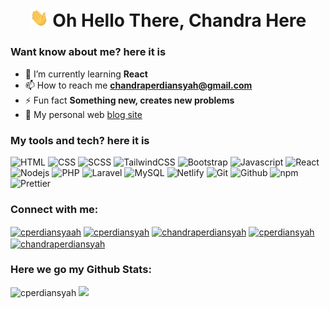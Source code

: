 <h1 align="center"><img src="https://raw.githubusercontent.com/ABSphreak/ABSphreak/master/gifs/Hi.gif" width="30px"> Oh Hello There, Chandra Here</h1>

<!--
**cperdiansyah/cperdiansyah** is a ✨ _special_ ✨ repository because its `README.md` (this file) appears on your GitHub profile.

Here are some ideas to get you started:

- 🔭 I’m currently working on ...
- 🌱 I’m currently learning ...
- 👯 I’m looking to collaborate on ...
- 🤔 I’m looking for help with ...
- 💬 Ask me about ...
- 📫 How to reach me: ...
- 😄 Pronouns: ...
- ⚡ Fun fact: ...
-->

### Want know about me? here it is

- 🌱 I’m currently learning **React**
- 📫 How to reach me **chandraperdiansyah@gmail.com**
- ⚡ Fun fact **Something new, creates new problems**
- 👋 My personal web [blog site](https://medium.com/@cperdiansyah)

### My tools and tech? here it is

<p>
    <img alt="HTML" src="https://img.shields.io/badge/HTML5-E34F26?style=flat-squarefor-the-badge&logo=html5&logoColor=white"/> 
    <img alt="CSS" src="https://img.shields.io/badge/CSS3-1572B6?style=flat-squarefor-the-badge&logo=css3&logoColor=white"/>
    <img alt="SCSS" src="https://img.shields.io/badge/Sass-CC6699?style=flat-squarefor-the-badge&logo=sass&logoColor=white"/>
    <img alt="TailwindCSS" src="https://img.shields.io/badge/Tailwind_CSS-38B2AC?style=flat-squarefor-the-badge&logo=tailwind-css&logoColor=white"/>
     <img alt="Bootstrap" src="https://img.shields.io/badge/Bootstrap-563D7C?style=flat-square&logo=bootstrap&logoColor=white"/>
    <img alt="Javascript" src="https://img.shields.io/badge/JavaScript-323330?style=flat-square&for-the-badge&logo=javascript&logoColor=F7DF1"/>
    <img alt="React" src="https://img.shields.io/badge/React-20232A?style=flat-squarefor-the-badge&logo=react&logoColor=61DAFB"/>
    <img alt="Nodejs" src="https://img.shields.io/badge/Node.js-43853D?style=flat-square&logo=node.js&logoColor=white"/>
    <img alt="PHP" src="https://img.shields.io/badge/PHP-777BB4?style=flat-square&for-the-badge&logo=php&logoColor=white"/>
    <img alt="Laravel" src="https://img.shields.io/badge/Laravel-FF2D20?style=flat-square&logo=laravel&logoColor=white"/>
    <img alt="MySQL" src="https://img.shields.io/badge/MySQL-00000F?style=flat-square&logo=mysql&logoColor=white"/>
    <img alt="Netlify" src="https://img.shields.io/badge/Netlify-00C7B7?style=flat-square&logo=netlify&logoColor=white"/>
    <img alt="Git" src="https://img.shields.io/badge/-Git-F05032?style=flat-square&logo=git&logoColor=white" />
    <img alt="Github" src="https://img.shields.io/badge/-Github-2088FF?style=flat-square&logo=github&logoColor=white" />
    <img alt="npm" src="https://img.shields.io/badge/-NPM-CB3837?style=flat-square&logo=npm&logoColor=white" />
    <img alt="Prettier" src="https://img.shields.io/badge/-Prettier-F7B93E?style=flat-square&logo=prettier&logoColor=white" />
</p>

### Connect with me:

<p align="left">
    <a href="https://twitter.com/cperdiansyaah" target="blank"><img align="center" src="https://cdn.jsdelivr.net/npm/simple-icons@3.0.1/icons/twitter.svg" alt="cperdiansyaah" height="30" width="30" /></a>
    <a href="https://linkedin.com/in/cperdiansyah" target="blank"><img align="center" src="https://cdn.jsdelivr.net/npm/simple-icons@3.0.1/icons/linkedin.svg" alt="cperdiansyah" height="30" width="30" /></a>
    <a href="https://fb.com/chandra.perdiansyah" target="blank"><img align="center" src="https://cdn.jsdelivr.net/npm/simple-icons@3.0.1/icons/facebook.svg" alt="chandraperdiansyah" height="30" width="30" /></a>
    <a href="https://instagram.com/cperdiansyah" target="blank"><img align="center" src="https://cdn.jsdelivr.net/npm/simple-icons@3.0.1/icons/instagram.svg" alt="cperdiansyah" height="30" width="30" /></a>  
    <a href="https://www.codewars.com/users/cperdiansyah" target="blank"><img align="center" src="https://cdn.jsdelivr.net/npm/simple-icons@3.0.1/icons/codewars.svg" alt="chandraperdiansyah" height="30" width="30" /></a>
</p>

### Here we go my Github Stats:

<p>
<img src="https://github-readme-stats.vercel.app/api?username=cperdiansyah&show_icons=true&theme=vue-dark&border_radius=15 " alt="cperdiansyah" />
<img src = "https://github-readme-stats.vercel.app/api/top-langs/?username=cperdiansyah&show_icons=true&hide=css,html&theme=vue-dark&border_radius=15">
</p>
